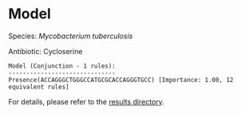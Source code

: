 
# Model

Species: *Mycobacterium tuberculosis*

Antibiotic: Cycloserine

```
Model (Conjunction - 1 rules):
------------------------------
Presence(ACCAGGGCTGGGCCATGCGCACCAGGGTGCC) [Importance: 1.00, 12 equivalent rules]

```

For details, please refer to the [results directory](../../../../../results/scm_b/mycobacterium%20tuberculosis/cycloserine/repeat_3/).

